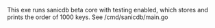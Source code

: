 This exe runs sanicdb beta core with testing enabled, which stores and prints the order of 1000 keys. See /cmd/sanicdb/main.go
